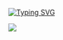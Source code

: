 <a href="https://git.io/typing-svg"><img src="https://readme-typing-svg.demolab.com?font=Ysabeau&pause=1000&color=FFFFFF&background=FFFFFF00&multiline=true&width=435&lines=Hi%2C+I+am+Anirudh!" alt="Typing SVG" /></a>

<p align="left"> <img src="https://komarev.com/ghpvc/?username=AniAtWork&label=Profile%20views&color=red&style=flat-square" /> </p>

